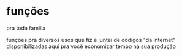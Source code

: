 # funções
pra toda família

funções pra diversos usos que fiz e juntei de códigos "da internet" disponibilizadas aqui pra você economizar tempo na sua produção
